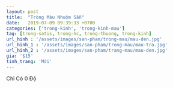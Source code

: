 ```yaml
---
layout: post
title:  "Tròng Màu Nhuộm Sẵn"
date:   2019-07-09 09:39:33 +0700
categories: ['trong-kinh', 'trong-kinh-mau']
tag: [trong-satis, trong-hc, trong-thuong, trong-kinh] 
url_hinh : '/assets/images/san-pham/trong-mau/mau-den.jpg'
url_hinh_1 : '/assets/images/san-pham/trong-mau/mau-tra.jpg'
url_hinh_2 : '/assets/images/san-pham/trang-mau/mau-den.jpg'
gia: '$15'
tinh_trang: 'Mới'
---
```


Chỉ Có 0 Độ